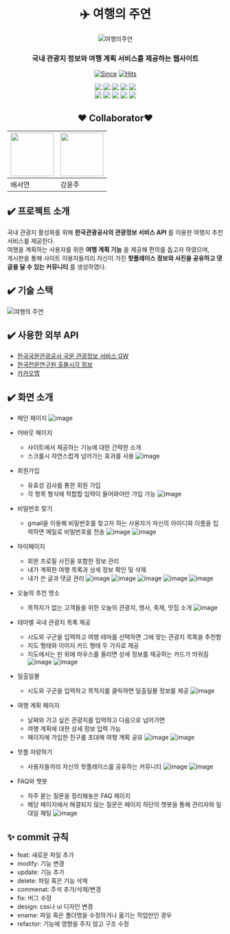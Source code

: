 <div align="center">
   
# :airplane: 여행의 주연
   ![여행의주연](https://github.com/SeoYeonBae/my-trip-filmo/assets/63834758/1817768e-d02c-47a7-a0e4-ad52b9648110)

### 국내 관광지 정보와 여행 계획 서비스를 제공하는 웹사이트
   
[![Since](https://img.shields.io/badge/since-2022.11.18-333333.svg?style=flat-square)](https://github.com/SeoYeonBae/my-trip-filmo)
[![Hits](https://hits.seeyoufarm.com/api/count/incr/badge.svg?url=https%3A%2F%2Fgithub.com%2FSeoYeonBae%2Fmy-trip-filmo&count_bg=%23FFD1FB&title_bg=%23555555&icon=&icon_color=%23E7E7E7&title=hits&edge_flat=false)](https://hits.seeyoufarm.com)

<img src="https://img.shields.io/badge/Vue.js-4FC08D?style=flat&logo=Vue.js&logoColor=white"/>
<img src="https://img.shields.io/badge/JavaScript-F7DF1E?style=flat&logoJavaScript&logoColor=white"/>
<img src="https://img.shields.io/badge/CSS3-1572B6?style=flat&logo=CSS3&logoColor=white"/>
<img src="https://img.shields.io/badge/npm-CB3837?style=flat&logo=npm&logoColor=white"/>
<img src="https://img.shields.io/badge/Node.js-339933?style=flat-square&logo=Node.js&logoColor=white"/><br/>
<img src="https://img.shields.io/badge/Spring Boot-6DB33F?style=flat&logo=Spring Boot&logoColor=white"/>
<img src="https://img.shields.io/badge/Apache Tomcat-F8DC75?style=flat&logo=Apache Tomcat&logoColor=white"/>   
<img src="https://img.shields.io/badge/MySQL-4479A1?style=flat&logo=MySQL&logoColor=white"/>  
<img src="https://img.shields.io/badge/Notion-000000?style=flat&logo=Notion&logoColor=white"/>
<img src="https://img.shields.io/badge/GitHub-181717?style=flat&logo=GitHub&logoColor=white"/> 
   
## :heart: Collaborator:heart:
   
|[<img src="https://user-images.githubusercontent.com/101535851/197534463-7804a8d6-13fc-427a-8e5f-533356329d64.png" width = 100>](https://github.com/SeoYeonBae)|[<img src="https://user-images.githubusercontent.com/101535851/197529689-8f333988-5396-4528-862f-78143f94e0de.png" width = 100>](https://github.com/YunjooK)|
|-|-|
|배서연|강윤주|
   
</div>

## :heavy_check_mark: 프로젝트 소개
국내 관광지 활성화를 위해 **한국관광공사의 관광정보 서비스 API** 를 이용한 여행지 추천 서비스를 제공한다.  
여행을 계획하는 사용자를 위한 **여행 계획 기능** 을 제공해 편의를 돕고자 하였으며,  
게시판을 통해 사이트 이용자들끼리 자신이 가진 **핫플레이스 정보와 사진을 공유하고 댓글을 달 수 있는 커뮤니티** 를 생성하였다.

## :heavy_check_mark: 기술 스택
![여행의 주연](https://user-images.githubusercontent.com/101535851/207857964-b2fe214f-d52b-4cfb-bdf2-478c0dc2dafc.png)

## :heavy_check_mark: 사용한 외부 API
- [한국국문관광공사 국문 관광정보 서비스 GW](https://www.data.go.kr/tcs/dss/selectApiDataDetailView.do?publicDataPk=15101578)
- [한국천문연구원 출몰시각 정보](https://www.data.go.kr/iim/api/selectAPIAcountView.do)
- [카카오맵](https://apis.map.kakao.com/web/)

## :heavy_check_mark: 화면 소개

- 메인 페이지
![image](https://user-images.githubusercontent.com/101535851/204279092-624959f5-88bc-4366-aa6e-69a19ce69cf0.png)

- 어바웃 페이지
   - 사이트에서 제공하는 기능에 대한 간략한 소개
   - 스크롤시 자연스럽게 넘어가는 효과를 사용
![image](https://user-images.githubusercontent.com/101535851/204279170-adb5b34c-dfcb-408f-a678-3318685a6e9e.png)

- 회원가입
   - 유효성 검사를 통한 회원 가입
   - 각 항목 형식에 적합합 입력이 들어와야만 가입 가능
![image](https://user-images.githubusercontent.com/101535851/204291067-14cd9b4c-44da-4ab6-bbc6-46db57ea6403.png)

- 비밀번호 찾기
   - gmail을 이용해 비밀번호를 찾고자 하는 사용자가 자신의 아이디와 이름을 입력하면 메일로 비밀번호를 전송
![image](https://user-images.githubusercontent.com/101535851/204291655-5b6d1a64-85a2-47e6-9409-358eea488181.png)
![image](https://user-images.githubusercontent.com/101535851/204291717-c1f3e407-f9f4-418a-a5fd-6ad03c13d672.png)

- 마이페이지
   - 회원 프로필 사진을 포함한 정보 관리
   - 내가 계획한 여행 목록과 상세 정보 확인 및 삭제
   - 내가 쓴 글과 댓글 관리
![image](https://user-images.githubusercontent.com/101535851/204297430-eacae700-9128-4b04-9133-62117b57b8e7.png)
![image](https://user-images.githubusercontent.com/101535851/204298497-aeeba639-cc3b-48df-b4e9-9e1361101157.png)
![image](https://user-images.githubusercontent.com/101535851/204299975-862c4b02-4e73-431d-a6ba-db0d7cc92cea.png)
![image](https://user-images.githubusercontent.com/101535851/204299915-d1c3f2db-ea28-4e2e-ad27-b43bc68c10ee.png)
![image](https://user-images.githubusercontent.com/101535851/204300031-4e31e78b-ba41-4a45-9c6a-910f95ce8bad.png)

- 오늘의 추천 명소
   - 목적지가 없는 고객들을 위한 오늘의 관광지, 행사, 축제, 맛집 소개
![image](https://user-images.githubusercontent.com/101535851/204284086-b9b3eb56-6367-4766-a938-91d5b277fffa.png)

- 테마별 국내 관광지 목록 제공
   - 시도와 구군을 입력하고 여행 테마를 선택하면 그에 맞는 관광지 목록을 추천함
   - 지도 형태와 이미지 카드 형태 두 가지로 제공
   - 지도에서는 핀 위에 마우스를 올리면 상세 정보를 제공하는 카드가 띄워짐
![image](https://user-images.githubusercontent.com/101535851/204284439-9de88bd0-661b-441b-a076-ee0d9147111c.png)
![image](https://user-images.githubusercontent.com/101535851/204284460-5ddb5fca-bc82-4ef1-be90-5885b07a8204.png)

- 일출일몰
   - 시도와 구군을 입력하고 목적지를 클릭하면 일출일몰 정보를 제공
![image](https://user-images.githubusercontent.com/101535851/204293723-b60db30d-b212-493f-81b7-f113b132ba98.png)

- 여행 계획 페이지
   - 날짜와 가고 싶은 관광지를 입력하고 다음으로 넘어가면
   - 여행 계획에 대한 상세 정보 입력 가능
   - 페이지에 가입한 친구를 초대해 여행 계획 공유
![image](https://user-images.githubusercontent.com/101535851/204284754-ccebfaa7-8666-4ebb-a57a-4adf2420eb32.png)
![image](https://user-images.githubusercontent.com/101535851/204297265-63963d05-f670-45c4-ae93-74ccacaf0b97.png)

- 핫플 자랑하기
   - 사용자들끼리 자신의 핫플레이스를 공유하는 커뮤니티
![image](https://user-images.githubusercontent.com/101535851/204284887-6a903247-bd60-4a91-8586-c990fc165139.png)
![image](https://user-images.githubusercontent.com/101535851/204284906-ed5f8d4b-171f-4a29-a0cb-a6bf4f5dba50.png)

- FAQ와 챗봇
   - 자주 몯는 질문을 정리해놓은 FAQ 페이지
   - 해당 페이지에서 해결되지 않는 질문은 페이지 하단의 챗봇을 통해 관리자와 일대일 채팅
![image](https://user-images.githubusercontent.com/101535851/204292804-f3c79cd1-5fa2-4045-a246-393ab58fd84b.png)

## **:sparkles: commit 규칙**
- feat: 새로운 파일 추가
- modify: 기능 변경
- update: 기능 추가
- delete: 파일 혹은 기능 삭제
- commenat: 주석 추가/삭제/변경
- fix: 버그 수정
- design: css나 ui 디자인 변경
- ename: 파일 혹은 폴더명을 수정하거나 옮기는 작업만인 경우
- refactor: 기능에 영향을 주지 않고 구조 수정
